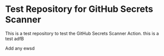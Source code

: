 # Test Repository for GitHub Secrets Scanner

This is a test repository to test the GitHub Secrets Scanner Action.
this is a test
adfB

Add any 
ewsd
